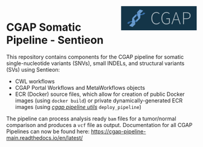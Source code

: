 <img src="https://github.com/dbmi-bgm/cgap-pipeline/blob/master/docs/images/cgap_logo.png" width="200" align="right">

# CGAP Somatic Pipeline - Sentieon

This repository contains components for the CGAP pipeline for somatic single-nucleotide variants (SNVs), small INDELs, and structural variants (SVs) using Sentieon:

  * CWL workflows
  * CGAP Portal Workflows and MetaWorkflows objects
  * ECR (Docker) source files, which allow for creation of public Docker images (using `docker build`) or private dynamically-generated ECR images (using [*cgap pipeline utils*](https://github.com/dbmi-bgm/cgap-pipeline-utils/) `deploy_pipeline`)

The pipeline can process analysis ready ``bam`` files for a tumor/normal comparison and produces a `vcf` file as output.
Documentation for all CGAP Pipelines can now be found here:
https://cgap-pipeline-main.readthedocs.io/en/latest/
